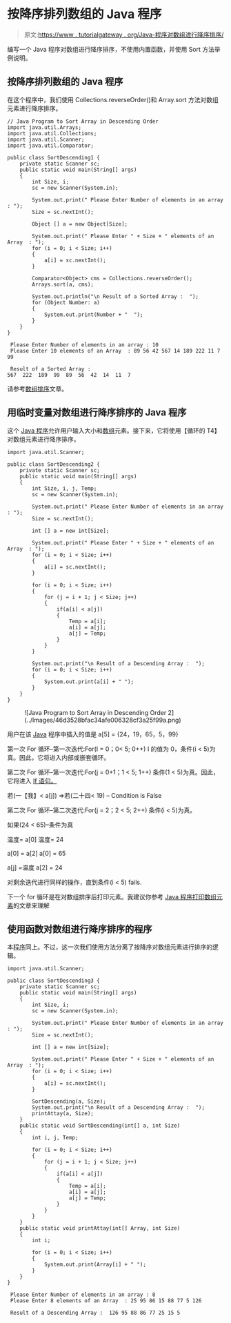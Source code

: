 # 按降序排列数组的 Java 程序

> 原文:[https://www . tutorialgateway . org/Java-程序对数组进行降序排序/](https://www.tutorialgateway.org/java-program-to-sort-array-in-descending-order/)

编写一个 Java 程序对数组进行降序排序，不使用内置函数，并使用 Sort 方法举例说明。

## 按降序排列数组的 Java 程序

在这个程序中，我们使用 Collections.reverseOrder()和 Array.sort 方法对数组元素进行降序排序。

```
// Java Program to Sort Array in Descending Order
import java.util.Arrays;
import java.util.Collections;
import java.util.Scanner;
import java.util.Comparator;

public class SortDescending1 {
	private static Scanner sc;
	public static void main(String[] args) 
	{
		int Size, i;
		sc = new Scanner(System.in);

		System.out.print(" Please Enter Number of elements in an array : ");
		Size = sc.nextInt();	

		Object [] a = new Object[Size];

		System.out.print(" Please Enter " + Size + " elements of an Array  : ");
		for (i = 0; i < Size; i++)
		{
			a[i] = sc.nextInt();
		}

		Comparator<Object> cms = Collections.reverseOrder();
		Arrays.sort(a, cms);

		System.out.println("\n Result of a Sorted Array :  ");
		for (Object Number: a)
		{
			System.out.print(Number + "  ");
		}
	}
}
```

```
 Please Enter Number of elements in an array : 10
 Please Enter 10 elements of an Array  : 89 56 42 567 14 189 222 11 7 99

 Result of a Sorted Array :  
567  222  189  99  89  56  42  14  11  7 
```

请参考[数组排序](https://www.tutorialgateway.org/java-array-sort/)文章。

## 用临时变量对数组进行降序排序的 Java 程序

这个 [Java 程序](https://www.tutorialgateway.org/learn-java-programs/)允许用户输入大小和[数组](https://www.tutorialgateway.org/java-array/)元素。接下来，它将使用【循环的 T4】对数组元素进行降序排序。

```
import java.util.Scanner;

public class SortDescending2 {
	private static Scanner sc;
	public static void main(String[] args) 
	{
		int Size, i, j, Temp;
		sc = new Scanner(System.in);

		System.out.print(" Please Enter Number of elements in an array : ");
		Size = sc.nextInt();	

		int [] a = new int[Size];

		System.out.print(" Please Enter " + Size + " elements of an Array  : ");
		for (i = 0; i < Size; i++)
		{
			a[i] = sc.nextInt();
		}

		for (i = 0; i < Size; i++)
		{
			for (j = i + 1; j < Size; j++)
			{
				if(a[i] < a[j])
				{
					Temp = a[i];
					a[i] = a[j];
					a[j] = Temp;
				}		
			}
		}

		System.out.print("\n Result of a Descending Array :  ");
		for (i = 0; i < Size; i++)
		{
			System.out.print(a[i] + " ");
		}
	}
}
```

<figure class="wp-block-image">![Java Program to Sort Array in Descending Order 2](../Images/46d3528bfac34afe006328cf3a25f99a.png)</figure>

用户在该 [Java](https://www.tutorialgateway.org/java-tutorial/) 程序中插入的值是 a[5] = {24，19，65，5，99}

第一次 For 循环–第一次迭代:For(I = 0；0< 5; 0++)
I 的值为 0，条件(i < 5)为真。因此，它将进入内部或嵌套循环。

第二次 For 循环–第一次迭代:For(j = 0+1；1 < 5; 1++)
条件(1 < 5)为真。因此，它将进入 [If 语句。](https://www.tutorialgateway.org/java-if-statement/)

若(一【我】< a[j]) =>若(二十四< 19) – Condition is False

第二次 For 循环–第二次迭代:For(j = 2；2 < 5; 2++)
条件(i < 5)为真。

如果(24 < 65)–条件为真

温度= a[0]
温度= 24

a[0] = a[2]
a[0] = 65

a[j] =温度
a[2] = 24

对剩余迭代进行同样的操作，直到条件(i < 5) fails.

下一个 for 循环是在对数组排序后打印元素。我建议你参考 [Java 程序打印数组元素](https://www.tutorialgateway.org/java-program-to-print-array-elements/)的文章来理解

## 使用函数对数组进行降序排序的程序

本[程序](https://www.tutorialgateway.org/learn-java-programs/)同上。不过，这一次我们使用方法分离了按降序对数组元素进行排序的逻辑。

```
import java.util.Scanner;

public class SortDescending3 {
	private static Scanner sc;
	public static void main(String[] args) 
	{
		int Size, i;
		sc = new Scanner(System.in);

		System.out.print(" Please Enter Number of elements in an array : ");
		Size = sc.nextInt();	

		int [] a = new int[Size];

		System.out.print(" Please Enter " + Size + " elements of an Array  : ");
		for (i = 0; i < Size; i++)
		{
			a[i] = sc.nextInt();
		}

		SortDescending(a, Size);
		System.out.print("\n Result of a Descending Array :  ");
		printAttay(a, Size);
	}
	public static void SortDescending(int[] a, int Size)
	{
		int i, j, Temp;

		for (i = 0; i < Size; i++)
		{
			for (j = i + 1; j < Size; j++)
			{
				if(a[i] < a[j])
				{
					Temp = a[i];
					a[i] = a[j];
					a[j] = Temp;
				}			
			}
		}	
	}
	public static void printAttay(int[] Array, int Size)
	{
		int i;

		for (i = 0; i < Size; i++)
		{
			System.out.print(Array[i] + " ");
		}
	}
}
```

```
 Please Enter Number of elements in an array : 8
 Please Enter 8 elements of an Array  : 25 95 86 15 88 77 5 126

 Result of a Descending Array :  126 95 88 86 77 25 15 5 
```